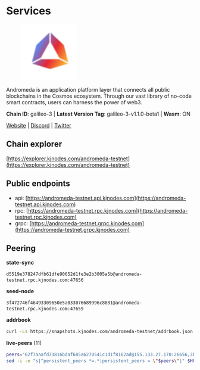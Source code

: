 # Services

<figure><img src="https://raw.githubusercontent.com/kj89/cosmos-images/main/logos/andromeda.png" width="150" alt=""><figcaption></figcaption></figure>

Andromeda is an application platform layer that connects all  public blockchains in the Cosmos ecosystem. Through our vast  library of no-code smart contracts, users can harness the power of web3.

**Chain ID**: galileo-3 | **Latest Version Tag**: galileo-3-v1.1.0-beta1 | **Wasm**: ON

[Website](https://www.andromedaprotocol.io) | [Discord](https://discord.gg/wzM3kSN3sE) | [Twitter](https://twitter.com/andromedaprot)




## Chain explorer
[https://explorer.kjnodes.com/andromeda-testnet](https://explorer.kjnodes.com/andromeda-testnet)

## Public endpoints

* api: [https://andromeda-testnet.api.kjnodes.com](https://andromeda-testnet.api.kjnodes.com)
* rpc: [https://andromeda-testnet.rpc.kjnodes.com](https://andromeda-testnet.rpc.kjnodes.com)
* grpc: [https://andromeda-testnet.grpc.kjnodes.com](https://andromeda-testnet.grpc.kjnodes.com)

## Peering

**state-sync**

```text
d5519e378247dfb61dfe90652d1fe3e2b3005a5b@andromeda-testnet.rpc.kjnodes.com:47656
```

**seed-node**

```text
3f472746f46493309650e5a033076689996c8881@andromeda-testnet.rpc.kjnodes.com:47659
```

**addrbook**
```bash
curl -Ls https://snapshots.kjnodes.com/andromeda-testnet/addrbook.json > $HOME/.andromedad/config/addrbook.json
```

**live-peers** (11)
```bash
peers="62f7aaafd73816bdaf685a6270541c1d1f8162ad@155.133.27.170:26656,3b998a882d8d9bcb2869eef988af86254e0e9602@89.116.29.20:26656,093a6c911937d6d870780003c2b0a39c050d9d85@194.31.109.199:26656,f1d30c5f2d5882823317718eb4455f87ae846d0a@85.239.235.235:30656,d5519e378247dfb61dfe90652d1fe3e2b3005a5b@65.109.68.190:47656,99cebda3a65a35b9a6a8bef774c8b92c1e548aa5@65.108.226.26:36656,72bba2142c9cada7e4b8e861fb79e8a66e345d99@95.217.236.79:50656,3f9594221efe3e9cd4d0de31f71993fc0f12bf01@65.21.245.252:26656,443a51f595c9ca16273ca6146db1375e4223a91f@172.93.110.154:26656,e61f287d51edab6f6dbe00a8b804614443ee6f82@80.85.242.117:26656,b594f01b5b49a11b6d2e97c3b6358dc1388a1039@65.108.108.52:26656"
sed -i -e "s|^persistent_peers *=.*|persistent_peers = \"$peers\"|" $HOME/.andromedad/config/config.toml
```

